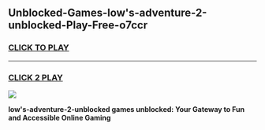 
## Unblocked-Games-low's-adventure-2-unblocked-Play-Free-o7ccr
<h3>
<a href="https://premium76.site?title=low's-adventure-2-unblocked&ref=21A">CLICK TO PLAY</a></h3>
<hr>

<h3>
<a href="https://premium76.site?title=low's-adventure-2-unblocked&ref=21A">CLICK 2 PLAY</a>
  
</h3>

<a href="https://premium76.site?title=low's-adventure-2-unblocked&ref=21A"><img src="https://clearcache.store/games.png"></a>


**low's-adventure-2-unblocked games unblocked: Your Gateway to Fun and Accessible Online Gaming**

